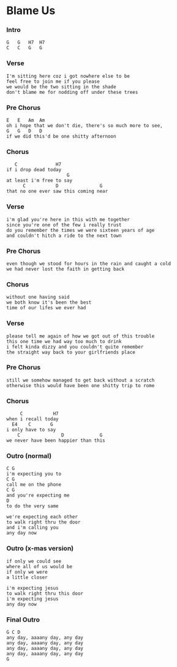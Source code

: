 # Blame Us

### Intro

	G   G   H7  H7
	C   C   G   G

### Verse

	I'm sitting here coz i got nowhere else to be
	feel free to join me if you please
	we would be the two sitting in the shade
	don't blame me for nodding off under these trees

### Pre Chorus

	E   E   Am  Am
	oh i hope that we don't die, there's so much more to see,
	G   G   D   D
	if we did this'd be one shitty afternoon

### Chorus
	   C              H7
	if i drop dead today
	                      G
	at least i'm free to say
	      C           D               G
	that no one ever saw this coming near

### Verse

	i'm glad you're here in this with me together
	since you're one of the few i really trust
	do you remember the times we were sixteen years of age
	and couldn't hitch a ride to the next town

### Pre Chorus

	even though we stood for hours in the rain and caught a cold
	we had never lost the faith in getting back

### Chorus

	without one having said
	we both know it's been the best
	time of our lifes we ever had

### Verse

	please tell me again of how we got out of this trouble
	this one time we had way too much to drink
	i felt kinda dizzy and you couldn't quite remember
	the straight way back to your girlfriends place

### Pre Chorus

	still we somehow managed to get back without a scratch
	otherwise this would have been one shitty trip to rome

### Chorus

	     C           H7
	when i recall today
	  E4    C       G
	i only have to say
	    C               D             G
	we never have been happier than this

### Outro (normal)

	C G
	i'm expecting you to
	C G
	call me on the phone
	C G
	and you're expecting me
	D
	to do the very same

	we're expecting each other
	to walk right thru the door
	and i'm calling you
	any day now

### Outro (x-mas version)

	if only we could see
	where all of us would be
	if only we were
	a little closer

	i'm expecting jesus
	to walk right thru this door
	i'm expecting jesus
	any day now

### Final Outro

	G C D
	any day, aaaany day, any day
	any day, aaaany day, any day
	any day, aaaany day, any day
	any day, aaaany day, any day
	G
